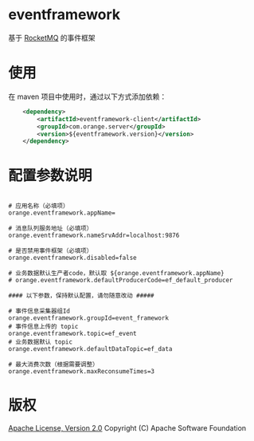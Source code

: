 # eventframework
基于 [RocketMQ](http://rocketmq.apache.org/) 的事件框架

# 使用
在 maven 项目中使用时，通过以下方式添加依赖：
```xml
    <dependency>
        <artifactId>eventframework-client</artifactId>
        <groupId>com.orange.server</groupId>
        <version>${eventframework.version}</version>
    </dependency>
```

# 配置参数说明
```properties

# 应用名称（必填项）
orange.eventframework.appName=

# 消息队列服务地址（必填项）
orange.eventframework.nameSrvAddr=localhost:9876

# 是否禁用事件框架（必填项）
orange.eventframework.disabled=false

# 业务数据默认生产者code，默认取 ${orange.eventframework.appName}
# orange.eventframework.defaultProducerCode=ef_default_producer

#### 以下参数，保持默认配置，请勿随意改动 #####

# 事件信息采集器组Id
orange.eventframework.groupId=event_framework
# 事件信息上传的 topic
orange.eventframework.topic=ef_event
# 业务数据默认 topic
orange.eventframework.defaultDataTopic=ef_data

# 最大消费次数（根据需要调整）
orange.eventframework.maxReconsumeTimes=3

```

# 版权
[Apache License, Version 2.0](http://www.apache.org/licenses/LICENSE-2.0.html) Copyright (C) Apache Software Foundation

